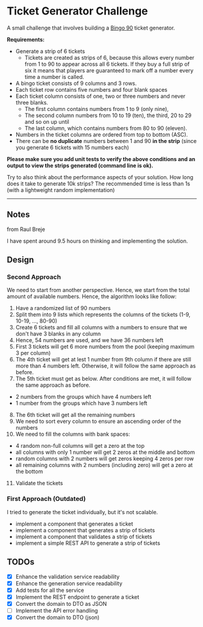 # Ticket Generator Challenge

A small challenge that involves building a [Bingo 90](https://en.wikipedia.org/wiki/Bingo_(United_Kingdom)) ticket generator.

**Requirements:**

* Generate a strip of 6 tickets
  - Tickets are created as strips of 6, because this allows every number from 1 to 90 to appear across all 6 tickets. If they buy a full strip of six it means that players are guaranteed to mark off a number every time a number is called.
* A bingo ticket consists of 9 columns and 3 rows.
* Each ticket row contains five numbers and four blank spaces
* Each ticket column consists of one, two or three numbers and never three blanks.
  - The first column contains numbers from 1 to 9 (only nine),
  - The second column numbers from 10 to 19 (ten), the third, 20 to 29 and so on up until
  - The last column, which contains numbers from 80 to 90 (eleven).
* Numbers in the ticket columns are ordered from top to bottom (ASC).
* There can be **no duplicate** numbers between 1 and 90 **in the strip** (since you generate 6 tickets with 15 numbers each)

**Please make sure you add unit tests to verify the above conditions and an output to view the strips generated (command line is ok).**

Try to also think about the performance aspects of your solution. How long does it take to generate 10k strips? 
The recommended time is less than 1s (with a lightweight random implementation)

-----

## Notes 

from Raul Breje

I have spent around 9.5 hours on thinking and implementing the solution.  

## Design 

### Second Approach

We need to start from another perspective. Hence, we start from the total amount of available numbers. Hence, the algorithm looks like follow:

1. Have a randomized list of 90 numbers
2. Split them into 9 lists which represents the columns of the tickets (1-9, 10-19, ..., 80-90)
3. Create 6 tickets and fill all columns with a numbers to ensure that we don't have 3 blanks in any column
4. Hence, 54 numbers are used, and we have 36 numbers left
5. First 3 tickets will get 6 more numbers from the pool (keeping maximum 3 per column)
6. The 4th ticket will get at lest 1 number from 9th column if there are still more than 4 numbers left. Otherwise, it will follow the same approach as before.
7. The 5th ticket must get as below. After conditions are met, it will follow the same approach as before.
  - 2 numbers from the groups which have 4 numbers left
  - 1 number from the groups which have 3 numbers left
8. The 6th ticket will get all the remaining numbers
9. We need to sort every column to ensure an ascending order of the numbers
10. We need to fill the columns with bank spaces:
  - 4 random non-full columns will get a zero at the top
  - all columns with only 1 number will get 2 zeros at the middle and bottom
  - random columns with 2 numbers will get zeros keeping 4 zeros per row
  - all remaining columns with 2 numbers (including zero) will get a zero at the bottom
11. Validate the tickets

### First Approach (Outdated)

I tried to generate the ticket individually, but it's not scalable. 

- implement a component that generates a ticket
- implement a component that generates a strip of tickets
- implement a component that validates a strip of tickets
- implement a simple REST API to generate a strip of tickets

## TODOs

- [x] Enhance the validation service readability
- [x] Enhance the generation service readability
- [x] Add tests for all the service
- [x] Implement the REST endpoint to generate a ticket
- [x] Convert the domain to DTO as JSON
- [ ] Implement the API error handling
- [x] Convert the domain to DTO (json)